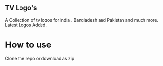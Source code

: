 ## TV Logo's
A Collection of tv logos for India , Bangladesh and Pakistan and much more. Latest Logos Added.

# How to use

Clone the repo or download as zip
